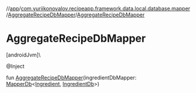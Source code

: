 //[app](../../../index.md)/[com.yuriikonovalov.recipeapp.framework.data.local.database.mapper](../index.md)/[AggregateRecipeDbMapper](index.md)/[AggregateRecipeDbMapper](-aggregate-recipe-db-mapper.md)

# AggregateRecipeDbMapper

[androidJvm]\

@Inject

fun [AggregateRecipeDbMapper](-aggregate-recipe-db-mapper.md)(ingredientDbMapper: [MapperDb](../-mapper-db/index.md)&lt;[Ingredient](../../com.yuriikonovalov.recipeapp.application.entities/-ingredient/index.md), [IngredientDb](../../com.yuriikonovalov.recipeapp.framework.data.local.database.model/-ingredient-db/index.md)&gt;)
